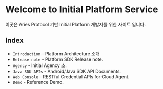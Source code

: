 # Welcome to Initial Platform Service

이곳은 Aries Protocol 기반 Initial Platform 개발자를 위한 사이트 입니다. 

## Index

* `Introduction` - Platform Architecture 소개 
* `Release note` - Platform SDK Release note.
* `Agency` - Initial Agency 소.
* `Java SDK APIs` - Android/Java SDK API Documents.
* `Web Console` - RESTful Credential APIs for Cloud Agent.
* `Demo` - Reference Demo.